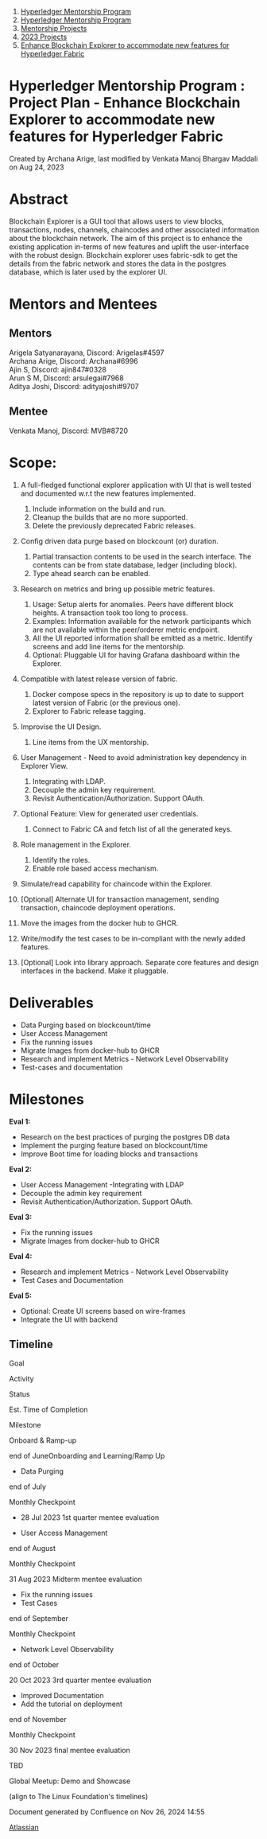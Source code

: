 1. [Hyperledger Mentorship Program](index.html)
2. [Hyperledger Mentorship Program](Hyperledger-Mentorship-Program_21954571.html)
3. [Mentorship Projects](Mentorship-Projects_21954604.html)
4. [2023 Projects](2023-Projects_21954865.html)
5. [Enhance Blockchain Explorer to accommodate new features for Hyperledger Fabric](Enhance-Blockchain-Explorer-to-accommodate-new-features-for-Hyperledger-Fabric_21959307.html)

# Hyperledger Mentorship Program : Project Plan - Enhance Blockchain Explorer to accommodate new features for Hyperledger Fabric

Created by Archana Arige, last modified by Venkata Manoj Bhargav Maddali on Aug 24, 2023

# Abstract

Blockchain Explorer is a GUI tool that allows users to view blocks, transactions, nodes, channels, chaincodes and other associated information about the blockchain network. The aim of this project is to enhance the existing application in-terms of new features and uplift the user-interface with the robust design. Blockchain explorer uses fabric-sdk to get the details from the fabric network and stores the data in the postgres database, which is later used by the explorer UI.

# Mentors and Mentees

## Mentors

Arigela Satyanarayana, Discord: Arigelas#4597  
Archana Arige, Discord: Archana#6996  
Ajin S, Discord: ajin847#0328  
Arun S M, Discord: arsulegai#7968  
Aditya Joshi, Discord: adityajoshi#9707

## Mentee

Venkata Manoj, Discord: MVB#8720

# Scope:

01. A full-fledged functional explorer application with UI that is well tested and documented w.r.t the new features implemented.
    
    1. Include information on the build and run.
    2. Cleanup the builds that are no more supported.
    3. Delete the previously deprecated Fabric releases.
02. Config driven data purge based on blockcount (or) duration.
    
    1. Partial transaction contents to be used in the search interface. The contents can be from state database, ledger (including block).
    2. Type ahead search can be enabled.
03. Research on metrics and bring up possible metric features.
    
    1. Usage: Setup alerts for anomalies. Peers have different block heights. A transaction took too long to process.
    2. Examples: Information available for the network participants which are not available within the peer/orderer metric endpoint.
    3. All the UI reported information shall be emitted as a metric. Identify screens and add line items for the mentorship.
    4. Optional: Pluggable UI for having Grafana dashboard within the Explorer.
04. Compatible with latest release version of fabric.
    
    1. Docker compose specs in the repository is up to date to support latest version of Fabric (or the previous one).
    2. Explorer to Fabric release tagging.
05. Improvise the UI Design.
    
    1. Line items from the UX mentorship.
06. User Management - Need to avoid administration key dependency in Explorer View.
    
    1. Integrating with LDAP.
    2. Decouple the admin key requirement.
    3. Revisit Authentication/Authorization. Support OAuth.
07. Optional Feature: View for generated user credentials.
    
    1. Connect to Fabric CA and fetch list of all the generated keys.
08. Role management in the Explorer.
    
    1. Identify the roles.
    2. Enable role based access mechanism.
09. Simulate/read capability for chaincode within the Explorer.
10. \[Optional] Alternate UI for transaction management, sending transaction, chaincode deployment operations.
11. Move the images from the docker hub to GHCR.
12. Write/modify the test cases to be in-compliant with the newly added features.
13. \[Optional] Look into library approach. Separate core features and design interfaces in the backend. Make it pluggable.

# Deliverables

- Data Purging based on blockcount/time
- User Access Management
- Fix the running issues
- Migrate Images from docker-hub to GHCR
- Research and implement Metrics - Network Level Observability
- Test-cases and documentation
  

# Milestones

**Eval 1:**

- Research on the best practices of purging the postgres DB data
- Implement the purging feature based on blockcount/time
- Improve Boot time for loading blocks and transactions

**Eval 2:**

- User Access Management -Integrating with LDAP
- Decouple the admin key requirement
- Revisit Authentication/Authorization. Support OAuth.

**Eval 3:**

- Fix the running issues
- Migrate Images from docker-hub to GHCR

**Eval 4:**

- Research and implement Metrics - Network Level Observability
- Test Cases and Documentation

**Eval 5:**

- Optional: Create UI screens based on wire-frames
- Integrate the UI with backend

## **Timeline**

Goal

Activity

Status

Est. Time of Completion

Milestone

Onboard &amp; Ramp-up

end of JuneOnboarding and Learning/Ramp Up

- Data Purging

end of July

Monthly Checkpoint

- 28 Jul 2023 1st quarter mentee evaluation

<!--THE END-->

- User Access Management

end of August

Monthly Checkpoint

31 Aug 2023 Midterm mentee evaluation

- Fix the running issues
- Test Cases

end of September

Monthly Checkpoint

- Network Level Observability

end of October

20 Oct 2023 3rd quarter mentee evaluation

- Improved Documentation
- Add the tutorial on deployment

end of November

Monthly Checkpoint

30 Nov 2023 final mentee evaluation

TBD

Global Meetup: Demo and Showcase

(align to The Linux Foundation's timelines)

Document generated by Confluence on Nov 26, 2024 14:55

[Atlassian](http://www.atlassian.com/)
